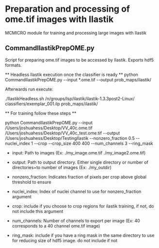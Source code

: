 # Preparation and processing of ome.tif images with Ilastik
MCMICRO module for training and processing large images with Ilastik

## CommandIlastikPrepOME.py
Script for preparing ome.tif images to be accessed by Ilastik. Exports hdf5 formats.

** Headless Ilastik execution once the classifier is ready **
python CommandIlastikPrepOME.py --input *.ome.tif --output prob_maps/ilastik/

Afterwards run execute:

./IlastikHeadless.sh /n/groups/lsp/ilastik/ilastik-1.3.3post2-Linux/ classifiers/exemplar_001.ilp prob_maps/ilastik/

** For training follow these steps **

python CommandIlastikPrepOME.py --input /Users/joshuahess/Desktop/VV_40c.ome.tif /Users/joshuahess/Desktop/VV_40c_test.ome.tif --output /Users/joshuahess/Desktop/TestingIlastik --nonzero_fraction 0.5 --nuclei_index 1 --crop --crop_size 400 400 --num_channels 3 --ring_mask

* input: Path to images (Ex: ./my_image.ome.tif ./my_image2.ome.tif)

* output: Path to output directory. Either single directory or number of directories=to number of images (Ex: ./my_outdir)

* nonzero_fraction: Indicates fraction of pixels per crop above global threshold to ensure

* nuclei_index: Index of nuclei channel to use for nonzero_fraction argument

* crop: include if you choose to crop regions for ilastik training, if not, do not include this argument

* num_channels: Number of channels to export per image (Ex: 40 corresponds to a 40 channel ome.tif image)

* ring_mask: include if you have a ring mask in the same directory to use for reducing size of hdf5 image. do not include if not
